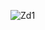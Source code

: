 
![Zd1](https://user-images.githubusercontent.com/85055085/158015554-8de5e5fd-2dd6-4217-ac78-86fe63a2a50d.jpg)
